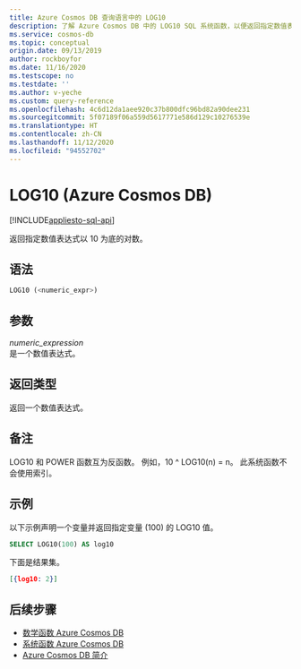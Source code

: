 ```yaml
---
title: Azure Cosmos DB 查询语言中的 LOG10
description: 了解 Azure Cosmos DB 中的 LOG10 SQL 系统函数，以便返回指定数值表达式的以 10 为底的对数
ms.service: cosmos-db
ms.topic: conceptual
origin.date: 09/13/2019
author: rockboyfor
ms.date: 11/16/2020
ms.testscope: no
ms.testdate: ''
ms.author: v-yeche
ms.custom: query-reference
ms.openlocfilehash: 4c6d12da1aee920c37b800dfc96bd82a90dee231
ms.sourcegitcommit: 5f07189f06a559d5617771e586d129c10276539e
ms.translationtype: HT
ms.contentlocale: zh-CN
ms.lasthandoff: 11/12/2020
ms.locfileid: "94552702"
---
```

# <a name="log10-azure-cosmos-db"></a>LOG10 (Azure Cosmos DB)
[!INCLUDE[appliesto-sql-api](includes/appliesto-sql-api.md)]

 返回指定数值表达式以 10 为底的对数。  

## <a name="syntax"></a>语法

```sql
LOG10 (<numeric_expr>)  
```  

## <a name="arguments"></a>参数

*numeric_expression*  
  是一个数值表达式。  

## <a name="return-types"></a>返回类型

  返回一个数值表达式。  

## <a name="remarks"></a>备注

  LOG10 和 POWER 函数互为反函数。 例如，10 ^ LOG10(n) = n。 此系统函数不会使用索引。

## <a name="examples"></a>示例

  以下示例声明一个变量并返回指定变量 (100) 的 LOG10 值。  

```sql
SELECT LOG10(100) AS log10 
```  

 下面是结果集。  

```json
[{log10: 2}]  
```  

## <a name="next-steps"></a>后续步骤

- [数学函数 Azure Cosmos DB](sql-query-mathematical-functions.md)
- [系统函数 Azure Cosmos DB](sql-query-system-functions.md)
- [Azure Cosmos DB 简介](introduction.md)

<!-- Update_Description: update meta properties, wording update, update link -->